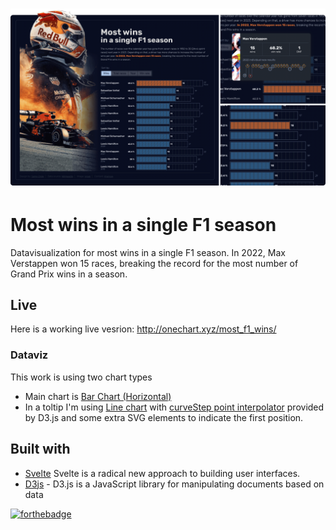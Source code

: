 # ![F1 wins](https://github.com/samodrole/mostF1winsSeason/blob/main/images/mostWinsCover.png)
# Most wins in a single F1 season
Datavisualization for most wins in a single F1 season. In 2022, Max Verstappen won 15 races, breaking the record for the most number of Grand Prix wins in a season.


## Live
Here is a working live vesrion:  http://onechart.xyz/most_f1_wins/


### Dataviz
This work is using two chart types

- Main chart is [Bar Chart (Horizontal)](https://datavizproject.com/data-type/bar-chart-horizontal/)
- In a toltip I'm using [Line chart](https://datavizproject.com/data-type/line-chart/) with [curveStep point interpolator](http://using-d3js.com/05_04_curves.html) provided by D3.js and some extra SVG elements to indicate the first position.  


## Built with 

- [Svelte](https://github.com/sveltejs/kit/tree/master/packages/create-svelte) Svelte is a radical new approach to building user interfaces.
- [D3js](https://d3js.org/) - D3.js is a JavaScript library for manipulating documents based on data



[![forthebadge](https://forthebadge.com/images/badges/built-with-love.svg)](https://forthebadge.com)


